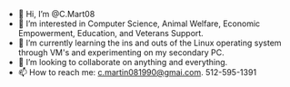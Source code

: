 - 👋 Hi, I’m @C.Mart08
- 👀 I’m interested in Computer Science, Animal Welfare, Economic Empowerment, Education, and Veterans Support.
- 🌱 I’m currently learning the ins and outs of the Linux operating system through VM's and experimenting on my secondary PC.
- 💞️ I’m looking to collaborate on anything and everything.
- 📫 How to reach me: c.martin081990@gmai.com. 512-595-1391

<!---
Breakdown1990/Breakdown1990 is a ✨ special ✨ repository because its `README.md` (this file) appears on your GitHub profile.
You can click the Preview link to take a look at your changes.
--->
